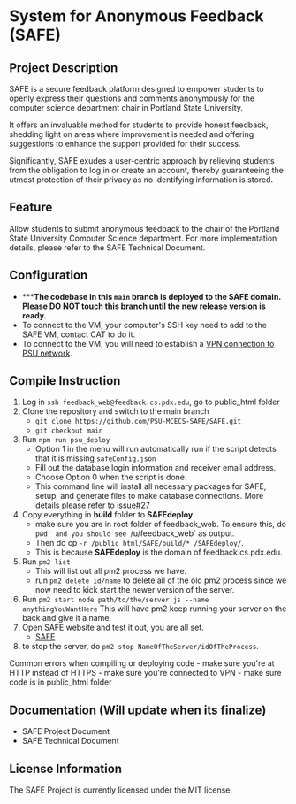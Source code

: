 # System for Anonymous Feedback (SAFE)

## Project Description
SAFE is a secure feedback platform designed to empower students to openly express their questions and comments anonymously for the computer science department chair in Portland State University.

It offers an invaluable method for students to provide honest feedback, shedding light on areas where improvement is needed and offering suggestions to enhance the support provided for their success.

Significantly, SAFE exudes a user-centric approach by relieving students from the obligation to log in or create an account, thereby guaranteeing the utmost protection of their privacy as no identifying information is stored.

## Feature
Allow students to submit anonymous feedback to the chair of the Portland State University Computer Science department. 
For more implementation details, please refer to the SAFE Technical Document.

## Configuration
   - *****The codebase in this `main` branch is deployed to the SAFE domain. Please DO NOT touch this branch until the new release version is ready.**
   - To connect to the VM, your computer's SSH key need to add to the SAFE VM, contact CAT to do it.
   - To connect to the VM, you will need to establish a [VPN connection to PSU network](https://cat.pdx.edu/services/network/vpn-services/). 

## Compile Instruction
1. Log in `ssh feedback_web@feedback.cs.pdx.edu`, go to public_html folder
2. Clone the repository and switch to the main branch 
      - `git clone https://github.com/PSU-MCECS-SAFE/SAFE.git`
      - `git checkout main`
4. Run `npm run psu_deploy`
      - Option 1 in the menu will run automatically run if the script detects that it is missing `safeConfig.json`
      - Fill out the database login information and receiver email address.
      - Choose Option 0 when the script is done.
      - This command line will install all necessary packages for SAFE, setup, and generate files to make database connections. More details please refer to [issue#27](https://github.com/PSU-MCECS-SAFE/SAFE/issues/27#issue-1697069201)
5. Copy everything in **build** folder to **SAFEdeploy** 
      - make sure you are in root folder of feedback_web. To ensure this, do `pwd' and you should see `/u/feedback_web` as output.
      - Then do cp `-r /public_html/SAFE/build/* /SAFEdeploy/`.
      - This is because **SAFEdeploy** is the domain of feedback.cs.pdx.edu.
7. Run `pm2 list`
      - This will list out all pm2 process we have.
      - run `pm2 delete id/name` to delete all of the old pm2 process since we now need to kick start the newer version of the server.
8. Run `pm2 start node path/to/the/server.js --name anythingYouWantHere` This will have pm2 keep running your server on the back and give it a name.
9. Open SAFE website and test it out, you are all set.
      - [SAFE](https://feedback.cs.pdx.edu/)
10. to stop the server, do `pm2 stop NameOfTheServer/idOfTheProcess`.

   Common errors when compiling or deploying code
      - make sure you're at HTTP instead of HTTPS 
      - make sure you're connected to VPN
      - make sure code is in public_html folder

## Documentation (Will update when its finalize)
   - SAFE Project Document
   - SAFE Technical Document

## License Information
The SAFE Project is currently licensed under the MIT license.
